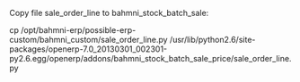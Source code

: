 Copy file sale_order_line to bahmni_stock_batch_sale:

cp /opt/bahmni-erp/possible-erp-custom/bahmni_custom/sale_order_line.py /usr/lib/python2.6/site-packages/openerp-7.0_20130301_002301-py2.6.egg/openerp/addons/bahmni_stock_batch_sale_price/sale_order_line.py
